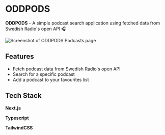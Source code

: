 # ODDPODS

**ODDPODS** - A simple podcast search application using fetched data from Swedish Radio's open API 🎧

![Screenshot of ODDPODS Podcasts page](screenshot-oddpods.png)

## Features

- Fetch podcast data from Swedish Radio's open API
- Search for a specific podcast
- Add a podcast to your favourites list

## Tech Stack

**Next.js**

**Typescript**

**TailwindCSS**
